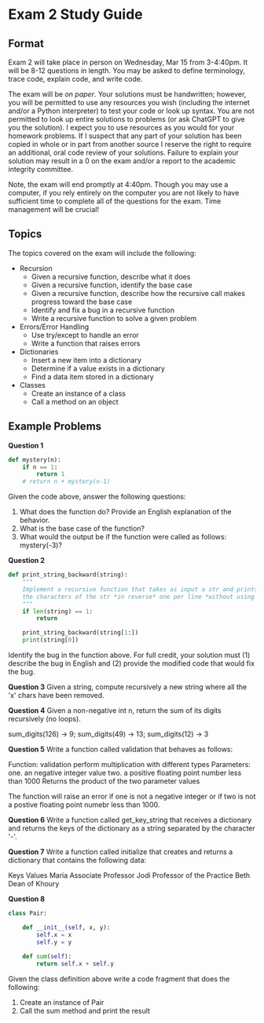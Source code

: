 Exam 2 Study Guide
==================

## Format

Exam 2 will take place in person on Wednesday, Mar 15 from 3-4:40pm. It will be 8-12 questions in length. You may be asked to define terminology, trace code, explain code, and write code. 

The exam will be *on paper*. Your solutions must be handwritten; however, you will be permitted to use any resources you wish (including the internet and/or a Python interpreter) to test your code or look up syntax. You are not permitted to look up entire solutions to problems (or ask ChatGPT to give you the solution). I expect you to use resources as you would for your homework problems. If I suspect that any part of your solution has been copied in whole or in part from another source I reserve the right to require an additional, oral code review of your solutions. Failure to explain your solution may result in a 0 on the exam and/or a report to the academic integrity committee.

Note, the exam will end promptly at 4:40pm. Though you may use a computer, if you rely entirely on the computer you are not likely to have sufficient time to complete all of the questions for the exam. Time management will be crucial!

## Topics

The topics covered on the exam will include the following:

* Recursion
  - Given a recursive function, describe what it does
  - Given a recursive function, identify the base case
  - Given a recursive function, describe how the recursive call makes progress toward the base case
  - Identify and fix a bug in a recursive function
  - Write a recursive function to solve a given problem
* Errors/Error Handling
  - Use try/except to handle an error
  - Write a function that raises errors
* Dictionaries
  - Insert a new item into a dictionary
  - Determine if a value exists in a dictionary
  - Find a data item stored in a dictionary
* Classes
  - Create an instance of a class
  - Call a method on an object


## Example Problems

**Question 1**

```python
def mystery(n):
	if n == 1:
		return 1
	# return n + mystery(n-1)

```

Given the code above, answer the following questions:

1. What does the function do? Provide an English explanation of the behavior.
2. What is the base case of the function?
3. What would the output be if the function were called as follows: mystery(-3)?

**Question 2**

```python
def print_string_backward(string):
	"""
	Implement a recursive function that takes as input a str and prints 
	the characters of the str *in reverse* one per line *without using a loop*. 
	"""
	if len(string) == 1:
		return

	print_string_backward(string[1:])
	print(string[0])
```

Identify the bug in the function above. For full credit, your solution must (1) describe the bug in English and (2) provide the modified code that would fix the bug.

**Question 3**
Given a string, compute recursively a new string where all the 'x' chars have been removed.

**Question 4**
Given a non-negative int n, return the sum of its digits recursively (no loops). 

sum\_digits(126) → 9; sum\_digits(49) → 13; sum\_digits(12) → 3

**Question 5**
Write a function called validation that behaves as follows:

Function: validation
   perform multiplication with different types
Parameters:
   one. an negative integer value
   two. a positive floating point number less than 1000
Returns the product of the two parameter values

The function will raise an error if one is not a negative integer or if two is not a postive floating point numebr less than 1000.

**Question 6**
Write a function called get\_key\_string that receives a dictionary and returns the keys of the dictionary as a string separated by the character '-'.

**Question 7**
Write a function called initialize that creates and returns a dictionary that contains the following data:

Keys	Values
Maria	Associate Professor
Jodi	Professor of the Practice
Beth	Dean of Khoury

**Question 8**

```python
class Pair:

	def __init__(self, x, y):
		self.x = x
		self.y = y	
				
	def sum(self):
		return self.x + self.y
```

Given the class definition above write a code fragment that does the following:

1. Create an instance of Pair
2. Call the sum method and print the result